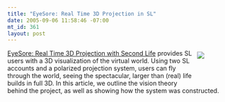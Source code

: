 ```yaml
--- 
title: "EyeSore: Real Time 3D Projection in SL"
date: 2005-09-06 11:58:46 -07:00
mt_id: 361
layout: post
---
```

<div style='float:right;width:70;height:70;padding:5px;'><A HREF='http://www.nonpolynomial.com/content/2005/09/eyesore_real_ti.php'><IMG SRC='http://images.nonpolynomial.com/nonpolynomial.com/blog/eyesore.jpg' border=0></A></div><A HREF='http://www.nonpolynomial.com/content/2005/09/eyesore_real_ti.php'>EyeSore: Real Time 3D Projection with Second Life</A> provides SL users with a 3D visualization of the virtual world. Using two SL accounts and a polarized projection system, users can fly through the world, seeing the spectacular, larger than (real) life builds in full 3D. In this article, we outline the vision theory behind the project, as well as showing how the system was constructed. 
